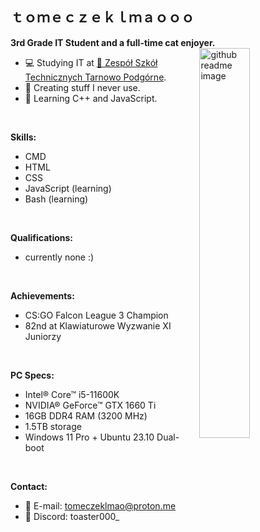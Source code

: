 <h2 style="display:block">ｔｏｍｅｃｚｅｋｌｍａｏｏｏ</h2>
<b>3rd Grade IT Student and a full-time cat enjoyer.</b>
<img title="this cat is just like me fr" width="40%" align="right" alt="github readme image" src="https://github.com/tomeczeklmaooo/tomeczeklmaooo/assets/82512805/f7b3b15d-1307-4d17-8a42-d2655b81c21c">

<p>
  
  - :computer: Studying IT at <a href="https://zst-tp.pl/">&#128279; Zespół Szkół Technicznych Tarnowo Podgórne</a>.
  - :floppy_disk: Creating stuff I never use.
  - :book: Learning C++ and JavaScript.
</p>
<br>

<b>Skills:</b>
  - CMD
  - HTML
  - CSS
  - JavaScript (learning)
  - Bash (learning)
<br>

<b>Qualifications:</b>
  - currently none :)
<br>

<b>Achievements:</b>
  - CS:GO Falcon League 3 Champion
  - 82nd at Klawiaturowe Wyzwanie XI Juniorzy
<br>

<b>PC Specs:</b>
  - Intel&reg; Core&trade; i5-11600K
  - NVIDIA&reg; GeForce&trade; GTX 1660 Ti
  - 16GB DDR4 RAM (3200 MHz)
  - 1.5TB storage
  - Windows 11 Pro + Ubuntu 23.10 Dual-boot
<br>

<b>Contact:</b>
  - :email: E-mail: tomeczeklmao@proton.me
  - :speech_balloon: Discord: toaster000_
